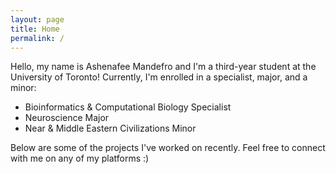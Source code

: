 ```yaml
---
layout: page
title: Home
permalink: /
---
```


Hello, my name is Ashenafee Mandefro and I'm a third-year student at the University of Toronto! Currently, I'm enrolled in a specialist, major, and a minor:

- Bioinformatics & Computational Biology Specialist
- Neuroscience Major
- Near & Middle Eastern Civilizations Minor

Below are some of the projects I've worked on recently. Feel free to connect with me on any of my platforms :)
